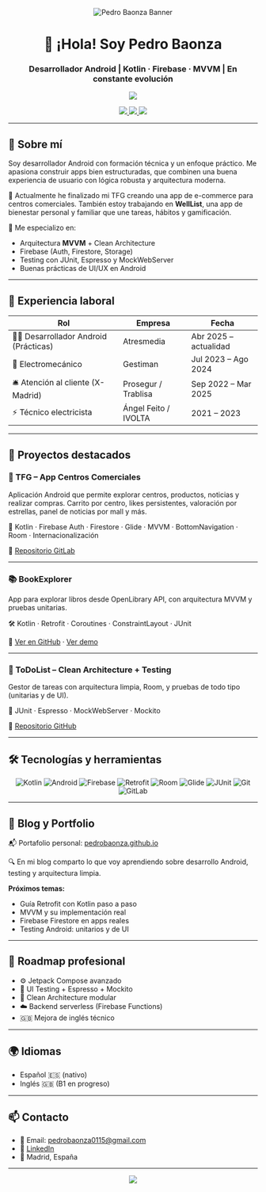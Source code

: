 <!-- Banner visual -->
<p align="center">
  <img src="https://pedrobaonza.github.io/pedrodev.github.io/images/banner.png" alt="Pedro Baonza Banner" />
</p>

<h1 align="center">👋 ¡Hola! Soy Pedro Baonza</h1>
<h3 align="center">Desarrollador Android | Kotlin · Firebase · MVVM | En constante evolución</h3>

<p align="center">
  <img src="https://readme-typing-svg.demolab.com?font=Fira+Code&pause=1000&width=435&lines=Android+Developer+%7C+Kotlin+%7C+Firebase+%7C+MVVM;Apasionado+por+el+c%C3%B3digo+limpio+y+la+UX;Siempre+creando%2C+siempre+aprendiendo" />
</p>

<div align="center">
  <a href="mailto:pedrobaonza0115@gmail.com">
    <img src="https://img.shields.io/badge/Email-Contáctame-green?style=for-the-badge&logo=gmail" />
  </a>
  <a href="https://linkedin.com/in/pedro-baonza-garc%C3%ADa-411b15274">
    <img src="https://img.shields.io/badge/LinkedIn-Perfil-blue?style=for-the-badge&logo=linkedin" />
  </a>
  <a href="https://gitlab.com/PedroBaonza/TFG-CentrosComerciales">
    <img src="https://img.shields.io/badge/TFG%20App-Ver%20en%20GitLab-orange?style=for-the-badge&logo=gitlab" />
  </a>
</div>

---

## 📌 Sobre mí

Soy desarrollador Android con formación técnica y un enfoque práctico. Me apasiona construir apps bien estructuradas, que combinen una buena experiencia de usuario con lógica robusta y arquitectura moderna.

🧠 Actualmente he finalizado mi TFG creando una app de e-commerce para centros comerciales. También estoy trabajando en **WellList**, una app de bienestar personal y familiar que une tareas, hábitos y gamificación.

🎯 Me especializo en:
- Arquitectura **MVVM** + Clean Architecture
- Firebase (Auth, Firestore, Storage)
- Testing con JUnit, Espresso y MockWebServer
- Buenas prácticas de UI/UX en Android

---

## 💼 Experiencia laboral

| Rol                          | Empresa                | Fecha              |
|------------------------------|------------------------|--------------------|
| 👨‍💻 Desarrollador Android (Prácticas) | Atresmedia             | Abr 2025 – actualidad |
| 🔧 Electromecánico            | Gestiman               | Jul 2023 – Ago 2024|
| 🛎 Atención al cliente (X-Madrid) | Prosegur / Trablisa | Sep 2022 – Mar 2025|
| ⚡ Técnico electricista       | Ángel Feito / IVOLTA   | 2021 – 2023        |

---

## 🚀 Proyectos destacados

### 🛒 TFG – App Centros Comerciales

Aplicación Android que permite explorar centros, productos, noticias y realizar compras. Carrito por centro, likes persistentes, valoración por estrellas, panel de noticias por mall y más.

🔧 Kotlin · Firebase Auth · Firestore · Glide · MVVM · BottomNavigation · Room · Internacionalización

🔗 [Repositorio GitLab](https://gitlab.com/PedroBaonza/TFG-CentrosComerciales)

---

### 📚 BookExplorer

App para explorar libros desde OpenLibrary API, con arquitectura MVVM y pruebas unitarias.

🛠 Kotlin · Retrofit · Coroutines · ConstraintLayout · JUnit

🔗 [Ver en GitHub](https://github.com/PedroBaonza/BookExplorer) · [Ver demo](https://pedrobaonza.github.io/pedrodev.github.io/html/bookExplorer.html)

---

### 🧪 ToDoList – Clean Architecture + Testing

Gestor de tareas con arquitectura limpia, Room, y pruebas de todo tipo (unitarias y de UI).

🧰 JUnit · Espresso · MockWebServer · Mockito

🔗 [Repositorio GitHub](https://github.com/PedroBaonza/ToDoList-CleanTesting)

---

## 🛠️ Tecnologías y herramientas

<div align="center">

![Kotlin](https://img.shields.io/badge/Kotlin-7F52FF?style=for-the-badge&logo=kotlin)
![Android](https://img.shields.io/badge/Android-3DDC84?style=for-the-badge&logo=android)
![Firebase](https://img.shields.io/badge/Firebase-ffca28?style=for-the-badge&logo=firebase)
![Retrofit](https://img.shields.io/badge/Retrofit-000000?style=for-the-badge)
![Room](https://img.shields.io/badge/Room-8B0000?style=for-the-badge)
![Glide](https://img.shields.io/badge/Glide-34A853?style=for-the-badge)
![JUnit](https://img.shields.io/badge/JUnit-25A162?style=for-the-badge)
![Git](https://img.shields.io/badge/Git-F05032?style=for-the-badge)
![GitLab](https://img.shields.io/badge/GitLab-FC6D26?style=for-the-badge)

</div>

---

## 📝 Blog y Portfolio

📬 Portafolio personal: [pedrobaonza.github.io](https://pedrobaonza.github.io/pedrodev.github.io/)

🔍 En mi blog comparto lo que voy aprendiendo sobre desarrollo Android, testing y arquitectura limpia.

**Próximos temas:**
- Guía Retrofit con Kotlin paso a paso
- MVVM y su implementación real
- Firebase Firestore en apps reales
- Testing Android: unitarios y de UI

---

## 🧭 Roadmap profesional

- ⚙️ Jetpack Compose avanzado
- 🧪 UI Testing + Espresso + Mockito
- 📐 Clean Architecture modular
- ☁️ Backend serverless (Firebase Functions)
- 🇬🇧 Mejora de inglés técnico

---

## 🌍 Idiomas

- Español 🇪🇸 (nativo)  
- Inglés 🇬🇧 (B1 en progreso)

---

## 📫 Contacto

- 📧 Email: pedrobaonza0115@gmail.com  
- 💼 [LinkedIn](https://www.linkedin.com/in/pedro-baonza-garc%C3%ADa-411b15274/)  
- 📍 Madrid, España

---

<p align="center">
  <img src="https://capsule-render.vercel.app/api?type=waving&color=3DDC84&height=120&section=footer"/>
</p>

